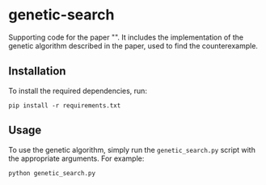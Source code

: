 # genetic-search

Supporting code for the paper "". 
It includes the implementation of the genetic algorithm described in the paper, used to find the counterexample.

## Installation

To install the required dependencies, run:

`pip install -r requirements.txt`

## Usage

To use the genetic algorithm, simply run the `genetic_search.py` script with the appropriate arguments. For example:

`python genetic_search.py`
